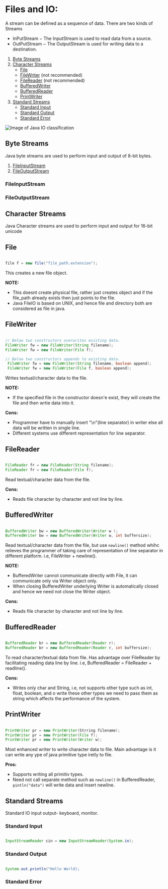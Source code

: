 # Files and IO:
  A stream can be defined as a sequence of data. There are two kinds of Streams
  - InPutStream − The InputStream is used to read data from a source.
  - OutPutStream − The OutputStream is used for writing data to a destination.
  
  1. [Byte Streams](#byte-streams)
  2. [Character Streams](#character-streams)
      - [File](#file)
      - [FileWriter](#filewriter) (not recommended)
      - [FileReader](#filereader) (not recommended)
      - [BufferedWriter](#bufferedwriter)
      - [BufferedReader](#bufferedreader)
      - [PrintWriter](#printwriter)
  3. [Standard Streams](#standard-streams)
      - [Standard Input](#standard-input)
      - [Standard Output](#standard-output)
      - [Standard Error](#standard-error)
  
![Image of Java IO classification](https://www.tutorialspoint.com/java/images/file_io.jpg)  

  
## Byte Streams
  Java byte streams are used to perform input and output of 8-bit bytes. 
  
  1. [FileInputStream](fileinputstream)
  2. [FileOutputStream](fileoutputstream)
  
  ### FileInputStream
  ### FileOutputStream

## Character Streams
  Java Character streams are used to perform input and output for 16-bit unicode
  
  ## File
  ```java

  file f = new file("file_path.extension");

 ```

  This creates a new file object.

  **NOTE:**
  - This doesnt create physical file, rather just creates object and if the file_path already exists then just points to 
    the file.
  - Java FileIO is based on UNIX, and hence file and directory both are considered as file in java.

## FileWriter
  ```java

  // Below two constructors overwrites existing data.
  FileWriter fw = new FileWriter(String filename);
  FileWriter fw = new FileWriter(File f);

  // Below two constructors appends to existing data.
   FileWriter fw = new FileWriter(String filename, boolean append);
   FileWriter fw = new FileWriter(File f, boolean append);

  ```

  Writes textual/character data to the file.

  **NOTE:**
  - If the specified file in the constructor doesn'e exist, they will create the file and then wrtie data into it.

  **Cons:**
  - Programmer have to manually insert "\n"(line separator) in writer else all data will be written in single line.
  - Different systems use different representation for line separator.

## FileReader
  ```java

  FileReader fr = new FileReader(String filename);
  FileReader fr = new FileReader(File f);

  ```

  Read textual/character data from the file. 

  **Cons:**
  - Reads file character by character and not line by line. 

## BufferedWriter
  ```java

  BufferedWriter bw = new BufferedWriter(Writer w );
  BufferedWriter bw = new BufferedWriter(Writer w, int buffersize);

  ```

  Read textual/character data from the file, but use `newline()` method whihc relieves the programmer of taking care of representation of line separator in different platform.
  i.e, FileWriter + newline().

  **NOTE:**
  - BufferedWriter cannot communicate directly with File, it can communicate only via Writer object only.
  - When closing BufferedWriter underlying Writer is automatically closed and hence we need not close the Writer object.

  **Cons:**
  - Reads file character by character and not line by line. 

## BufferedReader
  ```java

  BufferedReader br = new BufferedReader(Reader r);
  BufferedReader br = new BufferedReader(Reader r, int buffersize);

  ```

  To read character/textual data from file. Has advantage over FileReader by facilitating reading data line by line.
  i.e, BufferedReader = FileReader + readline().

  **Cons:**
  - Writes only char and String, i.e, not supports other type such as int, float, boolean, and o write these other types we need to pass them as string which affects the performance of the system.


## PrintWriter
  ```java

  PrintWriter pr = new PrintWriter(Strring filename);
  PrintWriter pr = new PrintWriter(File f);
  PrintWriter pr = new PrintWriter(Writer w);

  ```

  Most enhanced writer to write character data to file. Main advantage is it can write any ype of java primitive type iretly to file.

  **Pros:**
  - Supports writing all primitiv types.
  - Need not call separate method such as `newline()` in BufferedReader, `pintln("data")` will write data and insert newline.


## Standard Streams
  Standard IO input output- keyboard, monitor.
  ### Standard Input
  ```java
  
  InputStreamReader cin = new InputStreamReader(System.in);
  
  ```
  
  ### Standard Output
  ```java
  
  System.out.println("Hello World);
  
  ```
  ### Standard Error
